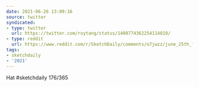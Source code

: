 ```yaml
---
date: 2021-06-26 13:09:16
source: twitter
syndicated:
- type: twitter
  url: https://twitter.com/roytang/status/1408774362254114819/
- type: reddit
  url: https://www.reddit.com/r/SketchDaily/comments/o7jwzz/june_25th_free_draw_friday/h33s753/
tags:
- sketchdaily
- '2021'
---
```


Hat #sketchdaily 176/365